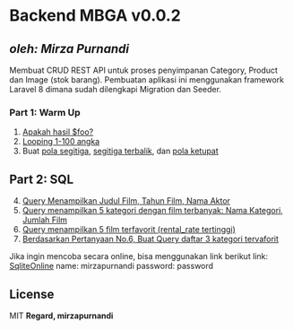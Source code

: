 # Backend MBGA v0.0.2
## _oleh: Mirza Purnandi_

Membuat CRUD REST API untuk proses penyimpanan Category, Product dan Image (stok barang). Pembuatan aplikasi ini menggunakan framework Laravel 8 dimana sudah dilengkapi Migration dan Seeder. 

### Part 1: Warm Up
1. [Apakah hasil $foo?](#warm-up/pertanyaan-1.php)
2. [Looping 1-100 angka](#warm-up/pertanyaan-2.php)
3. Buat [pola segitiga](#warm-up/pertanyaan-3a.php), [segitiga terbalik](#warm-up/pertanyaan-3b.php), dan [pola ketupat](#warm-up/pertanyaan-3c.php)

## Part 2: SQL
4. [Query Menampilkan Judul Film, Tahun Film, Nama Aktor](#sql/pertanyaan/pertanyaan-4.sql)
5. [Query menampilkan 5 kategori dengan film terbanyak: Nama Kategori, Jumlah Film](sql/pertanyaan/pertanyaan-5.sql)
6. [Query menampilkan 5 film terfavorit (rental_rate tertinggi)](#sql/pertanyaan/pertanyaan-6.sql)
7. [Berdasarkan Pertanyaan No.6, Buat Query daftar 3 kategori tervaforit](#sql/pertanyaan/pertanyaan-7.sql)

Jika ingin mencoba secara online, bisa menggunakan link berikut
link: [SqliteOnline](https://sqliteonline.com/#sharedb=m%3Atippah)
name: mirzapurnandi
password: password
## License
MIT
**Regard, mirzapurnandi**
